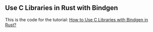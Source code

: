 ## Use C Libraries in Rust with Bindgen
This is the code for the tutorial: [How to Use C Libraries with Bindgen in Rust?](https://www.keweizhang.com/2023/05/21/how-to-use-c-libraries-with-bindgen-in-rust/)